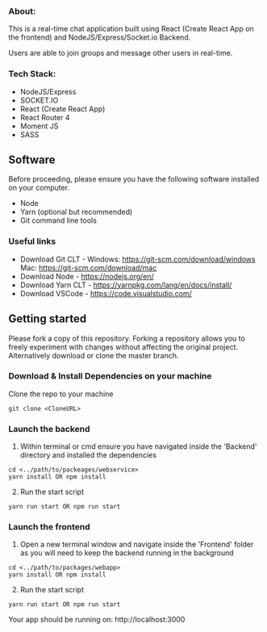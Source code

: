 ### About:

This is a real-time chat application built using React (Create React App on the frontend) and NodeJS/Express/Socket.io Backend.

Users are able to join groups and message other users in real-time.

### Tech Stack:

* NodeJS/Express
* SOCKET.IO
* React (Create React App)
* React Router 4
* Moment JS
* SASS

## Software 

Before proceeding, please ensure you have the following software installed on your computer.

* Node
* Yarn (optional but recommended)
* Git command line tools

### Useful links

* Download Git CLT - Windows: https://git-scm.com/download/windows Mac: https://git-scm.com/download/mac
* Download Node - https://nodejs.org/en/
* Download Yarn CLT - https://yarnpkg.com/lang/en/docs/install/
* Download VSCode - https://code.visualstudio.com/

## Getting started

Please fork a copy of this repository. Forking a repository allows you to freely experiment with changes without affecting the original project. Alternatively download or clone the master branch.

### Download & Install Dependencies on your machine 

Clone the repo to your machine 

```
git clone <CloneURL>
```

### Launch the backend

1)	Within terminal or cmd ensure you have navigated inside the 'Backend' directory and installed the dependencies

```
cd <../path/to/packeages/webservice> 
yarn install OR npm install
```

2) Run the start script

``` 
yarn run start OR npm run start
```

### Launch the frontend

1) Open a new terminal window and navigate inside the 'Frontend' folder as you will need to keep the backend running in the background

```
cd <../path/to/packages/webapp> 
yarn install OR npm install
```

2) Run the start script

``` 
yarn run start OR npm run start
```

Your app should be running on: http://localhost:3000
